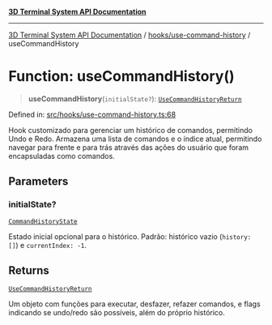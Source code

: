 [**3D Terminal System API Documentation**](../../../README.md)

***

[3D Terminal System API Documentation](../../../README.md) / [hooks/use-command-history](../README.md) / useCommandHistory

# Function: useCommandHistory()

> **useCommandHistory**(`initialState?`): [`UseCommandHistoryReturn`](../interfaces/UseCommandHistoryReturn.md)

Defined in: [src/hooks/use-command-history.ts:68](https://github.com/Dicommunitas/ThreeJS_Terminal_3D/blob/badc3233eff8eb21985e1864af032399a617b0af/src/hooks/use-command-history.ts#L68)

Hook customizado para gerenciar um histórico de comandos, permitindo Undo e Redo.
Armazena uma lista de comandos e o índice atual, permitindo navegar para frente e para trás
através das ações do usuário que foram encapsuladas como comandos.

## Parameters

### initialState?

[`CommandHistoryState`](../interfaces/CommandHistoryState.md)

Estado inicial opcional para o histórico.
                                            Padrão: histórico vazio (`history: []`) e `currentIndex: -1`.

## Returns

[`UseCommandHistoryReturn`](../interfaces/UseCommandHistoryReturn.md)

Um objeto com funções para executar, desfazer, refazer comandos,
e flags indicando se undo/redo são possíveis, além do próprio histórico.
